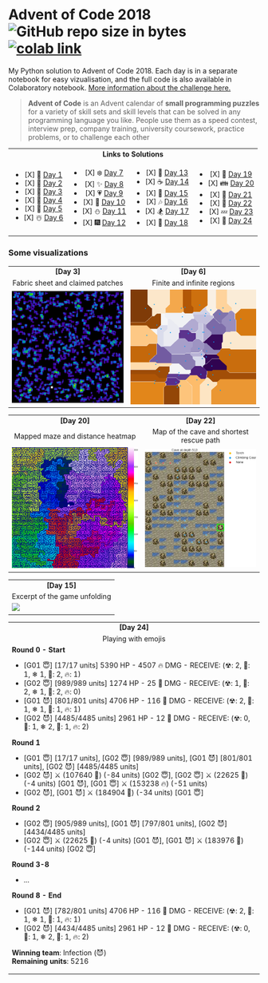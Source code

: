 # Advent of Code 2018  ![GitHub repo size in bytes](https://img.shields.io/github/repo-size/ameroyer/advent_of_code_2018.svg)  [![colab link](https://camo.githubusercontent.com/52feade06f2fecbf006889a904d221e6a730c194/68747470733a2f2f636f6c61622e72657365617263682e676f6f676c652e636f6d2f6173736574732f636f6c61622d62616467652e737667)](https://colab.research.google.com/drive/1x0CnzAg524k2Mt-89BaTXP8rLS6KHUKm)

My Python solution to Advent of Code 2018. Each day is in a separate notebook for easy vizualisation, and the full code is also available in Colaboratory notebook. [More information about the challenge here.](https://adventofcode.com/2018)

> **Advent of Code** is an Advent calendar of **small programming puzzles** for a variety of skill sets and skill levels that can be solved in any programming language you like.
People use them as a speed contest, interview prep, company training, university coursework, practice problems, or to challenge each other


<table style='text-align:center'>
<tr>
<td colspan="4" align='center'><b>Links to Solutions</b></td>
</tr>

<tr>
<td>
<ul>
<li> [X] 🎅 <a href="https://github.com/ameroyer/advent_of_code_2018/blob/master/day01.ipynb">Day 1</a>
<li> [X] 🎁 <a href="https://github.com/ameroyer/advent_of_code_2018/blob/master/day02.ipynb">Day 2</a>
<li> [X] 🎄 <a href="https://github.com/ameroyer/advent_of_code_2018/blob/master/day03.ipynb">Day 3</a>
<li> [X] 🌠 <a href="https://github.com/ameroyer/advent_of_code_2018/blob/master/day04.ipynb">Day 4</a>
<li> [X] 🍰 <a href="https://github.com/ameroyer/advent_of_code_2018/blob/master/day05.ipynb">Day 5</a>
<li> [X] ☃️ <a href="https://github.com/ameroyer/advent_of_code_2018/blob/master/day06.ipynb">Day 6</a>
</ul>
</td>

<td>
<ul>
<li> [X] ❄️ <a href="https://github.com/ameroyer/advent_of_code_2018/blob/master/day07.ipynb">Day 7</a>
<li> [X] ✨ <a href="https://github.com/ameroyer/advent_of_code_2018/blob/master/day08.ipynb">Day 8</a>
<li> [X] 💗 <a href="https://github.com/ameroyer/advent_of_code_2018/blob/master/day09.ipynb">Day 9</a>
<li> [X] 🍬 <a href="https://github.com/ameroyer/advent_of_code_2018/blob/master/day10.ipynb">Day 10</a>
<li> [X] ⛄ <a href="https://github.com/ameroyer/advent_of_code_2018/blob/master/day11.ipynb">Day 11</a>
<li> [X] 🎆 <a href="https://github.com/ameroyer/advent_of_code_2018/blob/master/day12.ipynb">Day 12</a>
</ul>
</td>

<td>
<ul>
<li> [X] 🍭 <a href="https://github.com/ameroyer/advent_of_code_2018/blob/master/day13.ipynb">Day 13</a>
<li> [X] ☕ <a href="https://github.com/ameroyer/advent_of_code_2018/blob/master/day14.ipynb">Day 14</a>
<li> [X] 🌰 <a href="https://github.com/ameroyer/advent_of_code_2018/blob/master/day15.ipynb">Day 15</a>
<li> [X] 🎶 <a href="https://github.com/ameroyer/advent_of_code_2018/blob/master/day16.ipynb">Day 16</a>
<li> [X] 🏂 <a href="https://github.com/ameroyer/advent_of_code_2018/blob/master/day17.ipynb">Day 17</a>
<li> [X] 🍠 <a href="https://github.com/ameroyer/advent_of_code_2018/blob/master/day18.ipynb">Day 18</a>
</ul>
</td>

<td>
<ul>
<li> [X] 🍫 <a href="https://github.com/ameroyer/advent_of_code_2018/blob/master/day19.ipynb">Day 19</a>
<li> [X] 👪 <a href="https://github.com/ameroyer/advent_of_code_2018/blob/master/day20.ipynb">Day 20</a>
<li> [X] 🍪 <a href="https://github.com/ameroyer/advent_of_code_2018/blob/master/day21.ipynb">Day 21</a>
<li> [X] 🎀 <a href="https://github.com/ameroyer/advent_of_code_2018/blob/master/day22.ipynb">Day 22</a>
<li> [X] 💤 <a href="https://github.com/ameroyer/advent_of_code_2018/blob/master/day23.ipynb">Day 23</a>
<li> [X] 🎉 <a href="https://github.com/ameroyer/advent_of_code_2018/blob/master/day24.ipynb">Day 24</a>
</ul>
</td>
</tr>
</table>


### Some visualizations

<table>
<tr>
<td align="center"><b>[Day 3]</b></td>
<td align="center"><b>[Day 6]</b></td>
</tr>
<tr>
<td align="center">Fabric sheet and claimed patches</td>
<td align="center">Finite and infinite regions</td>
</tr>
<tr>
<td><img width="350px" src="viz/day03.png"></td>
<td><img width="400px" src="viz/day06.png"></td>
</tr>
</table>

<table>
<tr>
<td align="center"><b>[Day 20]</b></td>
<td align="center"><b>[Day 22]</b></td>
</tr>
<tr>
<td align="center">Mapped maze and distance heatmap</td>
<td align="center">Map of the cave and shortest rescue path</td>
</tr>
<tr>
<td><img width="400px" src="viz/day20.png"></td>
<td><img width="350px" src="viz/day22.png"></td>
</tr>
</table>

<table>
<tr>
<td align="center"><b>[Day 15]</b></td>
</tr>
<tr>
<td align="center">Excerpt of the game unfolding</td>
</tr>
<tr>
<td><img width="350px" src="viz/day15.gif"></td>
</tr>
</table>


<table>
<tr>
<td align="center"><b>[Day 24]</b></td>
</tr>
<tr>
<td align="center">Playing with emojis</td>
</tr>
<tr>
<td>
<b>Round 0 - Start</b>
<ul>
<li> [G01 😇] [17/17 units] 5390 HP - 4507 🔥 DMG - RECEIVE: (☢: 2, 💫: 1, ❄ 1, 👊: 2, 🔥: 1)
<li>[G02 😇] [989/989 units] 1274 HP - 25 💫 DMG - RECEIVE: (☢: 1, 💫: 2, ❄ 1, 👊: 2, 🔥: 0)
<li>[G01 😈] [801/801 units] 4706 HP - 116 👊 DMG - RECEIVE: (☢: 2, 💫: 1, ❄ 1, 👊: 1, 🔥: 1)
<li>[G02 😈] [4485/4485 units] 2961 HP - 12 💫 DMG - RECEIVE: (☢: 0, 💫: 1, ❄ 2, 👊: 1, 🔥: 2)
</ul>


<b>Round 1</b>
<ul>
<li>[G01 😇] [17/17 units], [G02 😇] [989/989 units], [G01 😈] [801/801 units], [G02 😈] [4485/4485 units]
<li>[G02 😈] ⚔ (107640 💫) (-84 units) [G02 😇], [G02 😇] ⚔ (22625 💫) (-4 units) [G01 😈], [G01 😇] ⚔ (153238 🔥) (-51 units) <li>[G02 😈], [G01 😈] ⚔ (184904 👊) (-34 units) [G01 😇]
</ul>

<b>Round 2</b>
<ul>
<li>[G02 😇] [905/989 units], [G01 😈] [797/801 units], [G02 😈] [4434/4485 units]
<li>[G02 😇] ⚔ (22625 💫) (-4 units) [G01 😈], [G01 😈] ⚔ (183976 👊) (-144 units) [G02 😇]
</ul>

<b>Round 3-8</b>
<ul>
<li>...
</ul>

<b>Round 8 - End</b>
<ul>
<li>[G01 😈] [782/801 units] 4706 HP - 116 👊 DMG - RECEIVE: (☢: 2, 💫: 1, ❄ 1, 👊: 1, 🔥: 1)
<li>[G02 😈] [4434/4485 units] 2961 HP - 12 💫 DMG - RECEIVE: (☢: 0, 💫: 1, ❄ 2, 👊: 1, 🔥: 2)
</ul>

<b>Winning team</b>: Infection (😈)
<br><b>Remaining units</b>: 5216
</td>
</tr>
</table>

